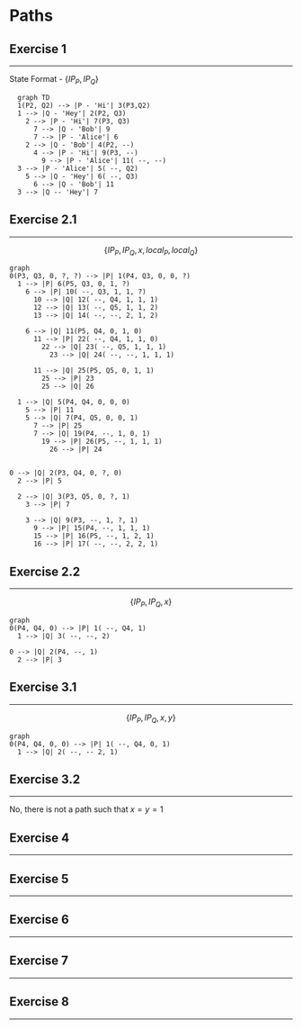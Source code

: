 # Paths

## Exercise 1

---
State Format - {$IP_P, IP_Q$}

```mermaid
  graph TD
  1(P2, Q2) --> |P - 'Hi'| 3(P3,Q2)
  1 --> |Q - 'Hey'| 2(P2, Q3)
    2 --> |P - 'Hi'| 7(P3, Q3)
      7 --> |Q - 'Bob'| 9
      7 --> |P - 'Alice'| 6
    2 --> |Q - 'Bob'| 4(P2, --)
      4 --> |P - 'Hi'| 9(P3, --)
        9 --> |P - 'Alice'| 11( --, --)
  3 --> |P - 'Alice'| 5( --, Q2)
    5 --> |Q - 'Hey'| 6( --, Q3)
      6 --> |Q - 'Bob'| 11
  3 --> |Q -- 'Hey'| 7
```

## Exercise 2.1

---
 $$\{IP_P, IP_Q, x, local_P, local_Q \}$$

```mermaid
graph 
0(P3, Q3, 0, ?, ?) --> |P| 1(P4, Q3, 0, 0, ?)
  1 --> |P| 6(P5, Q3, 0, 1, ?)
    6 --> |P| 10( --, Q3, 1, 1, ?)
      10 --> |Q| 12( --, Q4, 1, 1, 1)
      12 --> |Q| 13( --, Q5, 1, 1, 2)
      13 --> |Q| 14( --, --, 2, 1, 2)

    6 --> |Q| 11(P5, Q4, 0, 1, 0)
      11 --> |P| 22( --, Q4, 1, 1, 0)
        22 --> |Q| 23( --, Q5, 1, 1, 1)
          23 --> |Q| 24( --, --, 1, 1, 1)

      11 --> |Q| 25(P5, Q5, 0, 1, 1)
        25 --> |P| 23
        25 --> |Q| 26

  1 --> |Q| 5(P4, Q4, 0, 0, 0)
    5 --> |P| 11
    5 --> |Q| 7(P4, Q5, 0, 0, 1)
      7 --> |P| 25
      7 --> |Q| 19(P4, --, 1, 0, 1)
        19 --> |P| 26(P5, --, 1, 1, 1)
          26 --> |P| 24
        

0 --> |Q| 2(P3, Q4, 0, ?, 0)
  2 --> |P| 5

  2 --> |Q| 3(P3, Q5, 0, ?, 1)
    3 --> |P| 7

    3 --> |Q| 9(P3, --, 1, ?, 1)
      9 --> |P| 15(P4, --, 1, 1, 1)
      15 --> |P| 16(P5, --, 1, 2, 1)
      16 --> |P| 17( --, --, 2, 2, 1)

```

## Exercise 2.2

---
$$\{ IP_P, IP_Q, x \}$$

```mermaid
graph
0(P4, Q4, 0) --> |P| 1( --, Q4, 1)
  1 --> |Q| 3( --, --, 2)

0 --> |Q| 2(P4, --, 1)
  2 --> |P| 3
```

## Exercise 3.1

---

$$\{ IP_P, IP_Q, x, y \}$$

```mermaid
graph 
0(P4, Q4, 0, 0) --> |P| 1( --, Q4, 0, 1)
  1 --> |Q| 2( --, -- 2, 1)
```

## Exercise 3.2

---

No, there is not a path such that $x  = y = 1$

## Exercise 4

---

## Exercise 5

---

## Exercise 6

---

## Exercise 7

---

## Exercise 8

---

